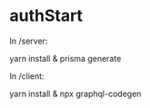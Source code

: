 # authStart

In /server:

yarn install & 
prisma generate


In /client:

yarn install &
npx graphql-codegen
